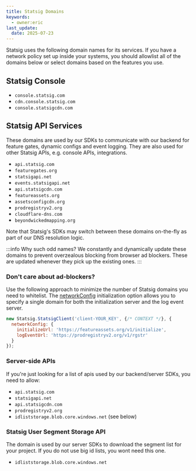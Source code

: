 ```yaml
---
title: Statsig Domains
keywords:
  - owner:eric
last_update:
  date: 2025-07-23
---
```


Statsig uses the following domain names for its services. If you have a network policy set up inside your systems, you should allowlist
all of the domains below or select domains based on the features you use.

## Statsig Console

- `console.statsig.com`
- `cdn.console.statsig.com`
- `console.statsigcdn.com`

## Statsig API Services

These domains are used by our SDKs to communicate with our backend for feature gates, dynamic configs and event logging. They are also used for other Statsig APIs, e.g. console APIs, integrations.

- `api.statsig.com`
- `featuregates.org`
- `statsigapi.net`
- `events.statsigapi.net`
- `api.statsigcdn.com`
- `featureassets.org`
- `assetsconfigcdn.org`
- `prodregistryv2.org`
- `cloudflare-dns.com`
- `beyondwickedmapping.org`

Note that Statsig's SDKs may switch between these domains on-the-fly as part of our DNS resolution logic.

:::info Why such odd names?
We constantly and dynamically update these domains to prevent overzealous blocking from browser ad blockers. These are updated whenever they pick up the existing ones.
:::

### Don't care about ad-blockers?
Use the following approach to minimize the number of Statsig domains you need to whitelist. The [networkConfig](https://docs.statsig.com/client/javascript-sdk/#networkconfig-object) initialization option allows you to specify a single domain for both the initialization server and the log event server.

```js
new Statsig.StatsigClient('client-YOUR_KEY', {/* CONTEXT */}, {
  networkConfig: {
    initializeUrl: 'https://featureassets.org/v1/initialize',
    logEventUrl: 'https://prodregistryv2.org/v1/rgstr'
  }
});
```

### Server-side APIs
If you're just looking for a list of apis used by our backend/server SDKs, you need to allow:

- `api.statsig.com`
- `statsigapi.net`
- `api.statsigcdn.com`
- `prodregistryv2.org`
- `idliststorage.blob.core.windows.net` (see below)

### Statsig User Segment Storage API

The domain is used by our server SDKs to download the segment list for your project.  If you do not use big id lists, you wont need this one.

- `idliststorage.blob.core.windows.net`
